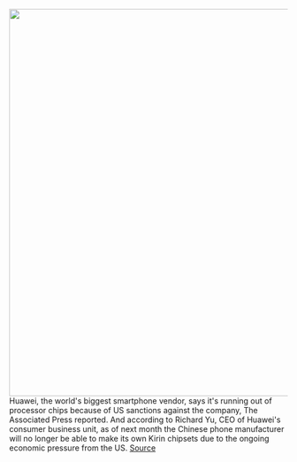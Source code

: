 <img src='https://cdn.vox-cdn.com/thumbor/S7W04XNDKtL_Gk6NxiNKpdOh4UM=/0x0:2040x1350/1200x800/filters:focal(857x512:1183x838)/cdn.vox-cdn.com/uploads/chorus_image/image/67177337/VRG_ILLO_1777_Huawei_004.0.jpg' width='700px' /><br/>
Huawei, the world's biggest smartphone vendor, says it's running out of processor chips because of US sanctions against the company, The Associated Press reported. And according to Richard Yu, CEO of Huawei's consumer business unit, as of next month the Chinese phone manufacturer will no longer be able to make its own Kirin chipsets due to the ongoing economic pressure from the US.
<a href='https://www.theverge.com/2020/8/9/21360598/huawei-chips-us-sanctions-trump-china-privacy-smartphone'> Source <a/>